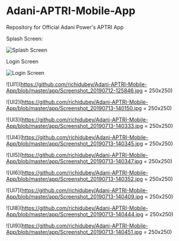 # Adani-APTRI-Mobile-App
Repository for Official Adani Power's APTRI App    


Splash Screen: 


![Splash Screen](https://i.imgur.com/VLooEkE.png?1)    



Login Screen         
        
![Login Screen](https://i.imgur.com/vBHQsAB.png?1)


![UI1](https://github.com/richidubey/Adani-APTRI-Mobile-App/blob/master/app/Screenshot_20190712-125846.jpg = 250x250)

![UI2](https://github.com/richidubey/Adani-APTRI-Mobile-App/blob/master/app/Screenshot_20190713-140150.jpg = 250x250)

![UI3](https://github.com/richidubey/Adani-APTRI-Mobile-App/blob/master/app/Screenshot_20190713-140333.jpg = 250x250)

![UI4](https://github.com/richidubey/Adani-APTRI-Mobile-App/blob/master/app/Screenshot_20190713-140345.jpg = 250x250)

![UI5](https://github.com/richidubey/Adani-APTRI-Mobile-App/blob/master/app/Screenshot_20190713-140347.jpg = 250x250)

![UI6](https://github.com/richidubey/Adani-APTRI-Mobile-App/blob/master/app/Screenshot_20190713-140352.jpg = 250x250)

![UI7](https://github.com/richidubey/Adani-APTRI-Mobile-App/blob/master/app/Screenshot_20190713-140409.jpg = 250x250)

![UI8](https://github.com/richidubey/Adani-APTRI-Mobile-App/blob/master/app/Screenshot_20190713-140444.jpg = 250x250)

![UI9](https://github.com/richidubey/Adani-APTRI-Mobile-App/blob/master/app/Screenshot_20190713-140451.jpg = 250x250)

